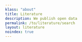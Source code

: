 ```yaml
---
klass: "about"
title: Literature
description: We publish open data
permalink: /to/literature/search
layout: literature
noindex: true
---
```


<script>
  // overwritting siteconfig for a specific page allows us to have multiple literature widgets with different configuration
  var siteConfig = {
    literature: {
      rootFilter: {countriesOfCoverage: ['AS','CK','TL','FM','FJ','PF','GU','KI','MH','NR','NC','NU','MP','PW','PG','WS','SB','TK','TO','TV','VU','WF']}
    }
  };
</script>
